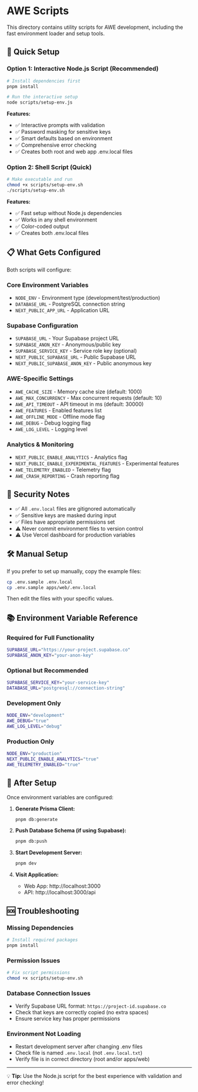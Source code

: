 # AWE Scripts

This directory contains utility scripts for AWE development, including the fast environment loader and setup tools.

## 🚀 Quick Setup

### Option 1: Interactive Node.js Script (Recommended)

```bash
# Install dependencies first
pnpm install

# Run the interactive setup
node scripts/setup-env.js
```

**Features:**
- ✅ Interactive prompts with validation
- ✅ Password masking for sensitive keys
- ✅ Smart defaults based on environment
- ✅ Comprehensive error checking
- ✅ Creates both root and web app .env.local files

### Option 2: Shell Script (Quick)

```bash
# Make executable and run
chmod +x scripts/setup-env.sh
./scripts/setup-env.sh
```

**Features:**
- ✅ Fast setup without Node.js dependencies
- ✅ Works in any shell environment
- ✅ Color-coded output
- ✅ Creates both .env.local files

## 📋 What Gets Configured

Both scripts will configure:

### Core Environment Variables
- `NODE_ENV` - Environment type (development/test/production)
- `DATABASE_URL` - PostgreSQL connection string
- `NEXT_PUBLIC_APP_URL` - Application URL

### Supabase Configuration
- `SUPABASE_URL` - Your Supabase project URL
- `SUPABASE_ANON_KEY` - Anonymous/public key
- `SUPABASE_SERVICE_KEY` - Service role key (optional)
- `NEXT_PUBLIC_SUPABASE_URL` - Public Supabase URL
- `NEXT_PUBLIC_SUPABASE_ANON_KEY` - Public anonymous key

### AWE-Specific Settings
- `AWE_CACHE_SIZE` - Memory cache size (default: 1000)
- `AWE_MAX_CONCURRENCY` - Max concurrent requests (default: 10)
- `AWE_API_TIMEOUT` - API timeout in ms (default: 30000)
- `AWE_FEATURES` - Enabled features list
- `AWE_OFFLINE_MODE` - Offline mode flag
- `AWE_DEBUG` - Debug logging flag
- `AWE_LOG_LEVEL` - Logging level

### Analytics & Monitoring
- `NEXT_PUBLIC_ENABLE_ANALYTICS` - Analytics flag
- `NEXT_PUBLIC_ENABLE_EXPERIMENTAL_FEATURES` - Experimental features
- `AWE_TELEMETRY_ENABLED` - Telemetry flag
- `AWE_CRASH_REPORTING` - Crash reporting flag

## 🔐 Security Notes

- ✅ All `.env.local` files are gitignored automatically
- ✅ Sensitive keys are masked during input
- ✅ Files have appropriate permissions set
- ⚠️ Never commit environment files to version control
- ⚠️ Use Vercel dashboard for production variables

## 🛠️ Manual Setup

If you prefer to set up manually, copy the example files:

```bash
cp .env.sample .env.local
cp .env.sample apps/web/.env.local
```

Then edit the files with your specific values.

## 📚 Environment Variable Reference

### Required for Full Functionality
```bash
SUPABASE_URL="https://your-project.supabase.co"
SUPABASE_ANON_KEY="your-anon-key"
```

### Optional but Recommended
```bash
SUPABASE_SERVICE_KEY="your-service-key"
DATABASE_URL="postgresql://connection-string"
```

### Development Only
```bash
NODE_ENV="development"
AWE_DEBUG="true"
AWE_LOG_LEVEL="debug"
```

### Production Only
```bash
NODE_ENV="production"
NEXT_PUBLIC_ENABLE_ANALYTICS="true"
AWE_TELEMETRY_ENABLED="true"
```

## 🚀 After Setup

Once environment variables are configured:

1. **Generate Prisma Client:**
   ```bash
   pnpm db:generate
   ```

2. **Push Database Schema (if using Supabase):**
   ```bash
   pnpm db:push
   ```

3. **Start Development Server:**
   ```bash
   pnpm dev
   ```

4. **Visit Application:**
   - Web App: http://localhost:3000
   - API: http://localhost:3000/api

## 🆘 Troubleshooting

### Missing Dependencies
```bash
# Install required packages
pnpm install
```

### Permission Issues
```bash
# Fix script permissions
chmod +x scripts/setup-env.sh
```

### Database Connection Issues
- Verify Supabase URL format: `https://project-id.supabase.co`
- Check that keys are correctly copied (no extra spaces)
- Ensure service key has proper permissions

### Environment Not Loading
- Restart development server after changing .env files
- Check file is named `.env.local` (not `.env.local.txt`)
- Verify file is in correct directory (root and/or apps/web)

---

💡 **Tip:** Use the Node.js script for the best experience with validation and error checking!